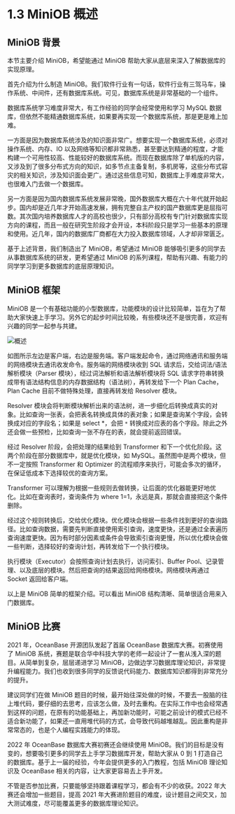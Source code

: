 # 1.3 MiniOB 概述

## MiniOB 背景

本节主要介绍 MiniOB，希望能通过 MiniOB 帮助大家从底层来深入了解数据库的实现原理。

首先介绍为什么制造 MiniOB。我们软件行业有一句话，软件行业有三驾马车，操作系统、中间件，还有数据库系统。可见，数据库系统是非常基础的一个组件。

数据库系统学习难度非常大，有工作经验的同学会经常使用和学习 MySQL 数据库，但依然不能精通数据库系统，如果要再实现一个数据库系统，那是更是难上加难。

一方面是因为数据库系统涉及的知识面非常广。想要实现一个数据库系统，必须对操作系统、内存、IO 以及网络等知识都非常熟悉，甚至要达到精通的程度，才能构建一个可用性较高、性能较好的数据库系统。而现在数据库除了单机版的内容，又涉及到了很多分布式方向的知识，如多节点主备复制，多机房等，这些分布式容灾的相关知识，涉及知识面会更广。通过这些信息可知，数据库上手难度非常大，也很难入门去做一个数据库。

另一方面是因为国内数据库系统发展非常晚，国外数据库大概在六十年代就开始起步。国内却是近几年才开始高速发展，拥有完整自主产权的国产数据库更是屈指可数。其次国内培养数据库人才的高校也很少，只有部分高校有专门针对数据库实现方向的课程，而且一般在研究生阶段才会开设，本科阶段只是学习一些基本的原理和使用。近几年，国内的数据库厂商都在大力投入数据库领域，人才却非常匮乏。

基于上述背景，我们制造出了 MiniOB，希望通过 MiniOB 能够吸引更多的同学去从事数据库系统的研发，更希望通过 MiniOB 的系列课程，帮助有兴趣、有能力的同学学习到更多数据库的底层原理知识。

## MiniOB 框架

MiniOB 是一个有基础功能的小型数据库，功能模块的设计比较简单，旨在为了帮助大家快速上手学习。另外它的起步时间比较晚，有些模块还不是很完善，欢迎有兴趣的同学一起参与共建。

![概述](https://obbusiness-private.oss-cn-shanghai.aliyuncs.com/doc/img/kernel-quickstart/V1.0.0/zh-CN/1.database-system-overview/4.miniob-overview-01.png)

如图所示左边是客户端，右边是服务端。客户端发起命令，通过网络通讯和服务端的网络模块去通讯收发命令。服务端的网络模块收到 SQL 请求后，交给词法/语法解析模块（Parser 模块），经过词法解析和语法解析模块将 SQL 请求字符串转换成带有语法结构信息的内存数据结构（语法树），再转发给下一个 Plan Cache，Plan Cache 目前不做特殊处理，直接再转发给 Resolver 模块。

Resolver 模块会将判断模块解析出来的语法树，进一步细化后转换成真实的对象。比如查询一张表，会把表名转换成具体的表对象；如果是查询某个字段，会转换成对应的字段名；如果是 select *，会把 `*` 转换成对应表的各个字段。除此之外还会做一些预检，比如查询一张不存在的表，就会提前返回错误。

经过 Resolver 阶段，会把处理的结果给到 Transformer 和下一个优化阶段。这两个阶段在部分数据库中，就是优化模块，如 MySQL。虽然图中是两个模块，但不一定按照 Transformer 和 Optimizer 的流程顺序来执行，可能会多次的循环，在保证低成本下选择较优的查询方案。

Transformer 可以理解为根据一些规则去做转换，让后面的优化器能更好地优化。比如在查询表时，查询条件为 where 1=1，永远是真，那就会直接把这个条件删除。

经过这个规则转换后，交给优化模块。优化模块会根据一些条件找到更好的查询路径。比如查询数据，需要先判断直接使用索引查询，速度更快，还是通过全表遍历查询速度更快。因为有时部分因素或条件会导致索引查询更慢，所以优化模块会做一些判断，选择较好的查询计划，再转发给下一个执行模块。

执行模块（Executor）会按照查询计划去执行，访问索引、Buffer Pool、记录管理、以及底层的模块。然后把查询的结果返回给网络模块。网络模块再通过 Socket 返回给客户端。

以上是 MiniOB 简单的框架介绍。可以看出 MiniOB 结构清晰、简单很适合用来入门数据库。

## MiniOB 比赛

2021 年，OceanBase 开源团队发起了首届 OceanBase 数据库大赛。初赛使用了 MiniOB 系统，赛题是联合华中科技大学的老师一起设计了一套从浅入深的题目。从简单到复杂，层层递进学习 MiniOB，边做边学习数据库理论知识，非常提升编程能力。我们也收到很多同学的反馈说代码能力、数据库知识都得到非常充分的提升。

建议同学们在做 MiniOB 题目的时候，最开始往深处做的时候，不要去一股脑的往上堆代码，要仔细的去思考，应该怎么做，及时去重构。在实际工作中也会经常遇到这样的问题，在原有的功能基础上，再加新功能时，可能之前设计的模式已经不适合新功能了，如果还一直用堆代码的方式，会导致代码越堆越乱。因此重构是非常常态的，也是个人编程实践能力的体现。

2022 年 OceanBase 数据库大赛初赛还会继续使用 MiniOB。我们的目标是没有变的，想要吸引更多的同学去上手学习数据库开发，帮助大家从 0 到 1 打造自己的数据库。基于上一届的经验，今年会提供更多的入门教程，包括 MiniOB 理论知识及 OceanBase 相关的内容，让大家更容易去上手开发。

不管是否参加比赛，只要能够坚持跟着课程学习，都会有不少的收获。2022 年大赛还会增加一些题目，提高 2021 年大赛进阶题目的难度，设计题目之间交叉，加大测试难度，尽可能覆盖更多的数据库理论知识。
